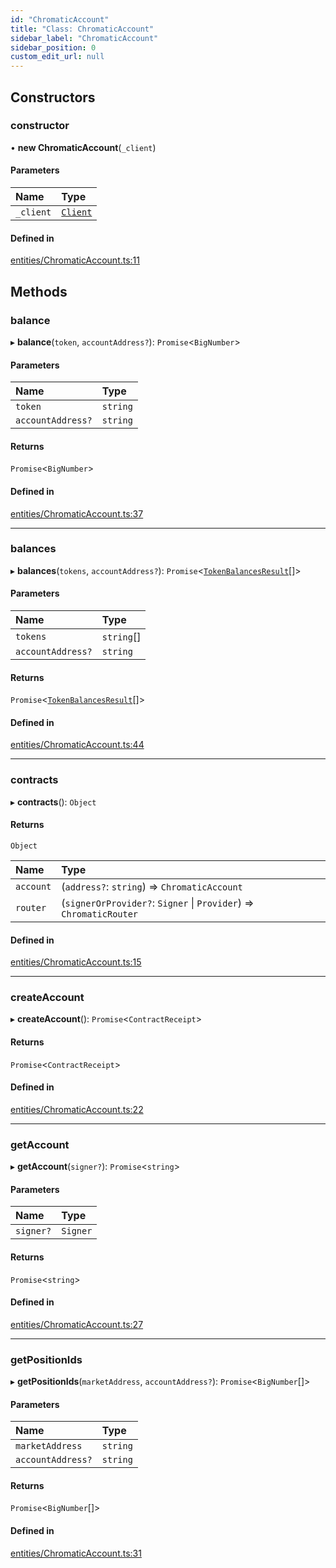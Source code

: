 ```yaml
---
id: "ChromaticAccount"
title: "Class: ChromaticAccount"
sidebar_label: "ChromaticAccount"
sidebar_position: 0
custom_edit_url: null
---
```


## Constructors

### constructor

• **new ChromaticAccount**(`_client`)

#### Parameters

| Name | Type |
| :------ | :------ |
| `_client` | [`Client`](Client.md) |

#### Defined in

[entities/ChromaticAccount.ts:11](https://github.com/chromatic-protocol/sdk/blob/9276400/src/entities/ChromaticAccount.ts#L11)

## Methods

### balance

▸ **balance**(`token`, `accountAddress?`): `Promise`<`BigNumber`\>

#### Parameters

| Name | Type |
| :------ | :------ |
| `token` | `string` |
| `accountAddress?` | `string` |

#### Returns

`Promise`<`BigNumber`\>

#### Defined in

[entities/ChromaticAccount.ts:37](https://github.com/chromatic-protocol/sdk/blob/9276400/src/entities/ChromaticAccount.ts#L37)

___

### balances

▸ **balances**(`tokens`, `accountAddress?`): `Promise`<[`TokenBalancesResult`](../interfaces/TokenBalancesResult.md)[]\>

#### Parameters

| Name | Type |
| :------ | :------ |
| `tokens` | `string`[] |
| `accountAddress?` | `string` |

#### Returns

`Promise`<[`TokenBalancesResult`](../interfaces/TokenBalancesResult.md)[]\>

#### Defined in

[entities/ChromaticAccount.ts:44](https://github.com/chromatic-protocol/sdk/blob/9276400/src/entities/ChromaticAccount.ts#L44)

___

### contracts

▸ **contracts**(): `Object`

#### Returns

`Object`

| Name | Type |
| :------ | :------ |
| `account` | (`address?`: `string`) => `ChromaticAccount` |
| `router` | (`signerOrProvider?`: `Signer` \| `Provider`) => `ChromaticRouter` |

#### Defined in

[entities/ChromaticAccount.ts:15](https://github.com/chromatic-protocol/sdk/blob/9276400/src/entities/ChromaticAccount.ts#L15)

___

### createAccount

▸ **createAccount**(): `Promise`<`ContractReceipt`\>

#### Returns

`Promise`<`ContractReceipt`\>

#### Defined in

[entities/ChromaticAccount.ts:22](https://github.com/chromatic-protocol/sdk/blob/9276400/src/entities/ChromaticAccount.ts#L22)

___

### getAccount

▸ **getAccount**(`signer?`): `Promise`<`string`\>

#### Parameters

| Name | Type |
| :------ | :------ |
| `signer?` | `Signer` |

#### Returns

`Promise`<`string`\>

#### Defined in

[entities/ChromaticAccount.ts:27](https://github.com/chromatic-protocol/sdk/blob/9276400/src/entities/ChromaticAccount.ts#L27)

___

### getPositionIds

▸ **getPositionIds**(`marketAddress`, `accountAddress?`): `Promise`<`BigNumber`[]\>

#### Parameters

| Name | Type |
| :------ | :------ |
| `marketAddress` | `string` |
| `accountAddress?` | `string` |

#### Returns

`Promise`<`BigNumber`[]\>

#### Defined in

[entities/ChromaticAccount.ts:31](https://github.com/chromatic-protocol/sdk/blob/9276400/src/entities/ChromaticAccount.ts#L31)
